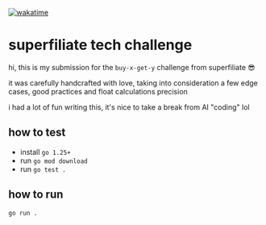 [![wakatime](https://wakatime.com/badge/user/45f613bb-791b-43df-bd37-e4eea47c362f/project/d6573291-76f3-4222-aea9-bcbd5000d8de.svg)](https://wakatime.com/badge/user/45f613bb-791b-43df-bd37-e4eea47c362f/project/d6573291-76f3-4222-aea9-bcbd5000d8de)

# superfiliate tech challenge

hi, this is my submission for the `buy-x-get-y` challenge from superfiliate 😎

it was carefully handcrafted with love, taking into consideration a few edge cases, good practices and float calculations precision

i had a lot of fun writing this, it's nice to take a break from AI "coding" lol

## how to test

- install `go 1.25+`
- run `go mod download`
- run `go test .`

## how to run

```bash
go run .
```

